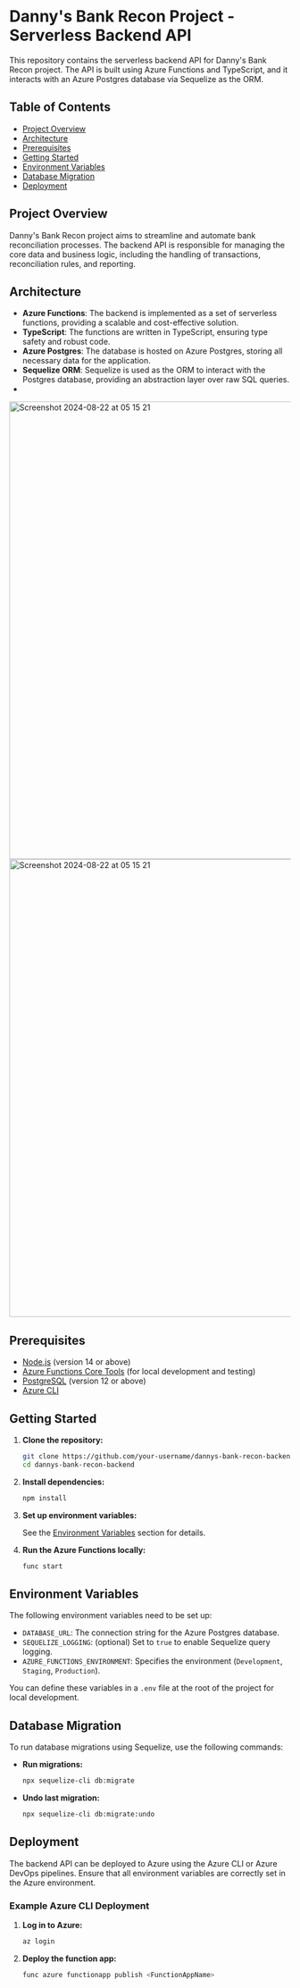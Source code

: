 
# Danny's Bank Recon Project - Serverless Backend API

This repository contains the serverless backend API for Danny's Bank Recon project. The API is built using Azure Functions and TypeScript, and it interacts with an Azure Postgres database via Sequelize as the ORM.

## Table of Contents

- [Project Overview](#project-overview)
- [Architecture](#architecture)
- [Prerequisites](#prerequisites)
- [Getting Started](#getting-started)
- [Environment Variables](#environment-variables)
- [Database Migration](#database-migration)
- [Deployment](#deployment)

## Project Overview

Danny's Bank Recon project aims to streamline and automate bank reconciliation processes. The backend API is responsible for managing the core data and business logic, including the handling of transactions, reconciliation rules, and reporting.

## Architecture

- **Azure Functions**: The backend is implemented as a set of serverless functions, providing a scalable and cost-effective solution.
- **TypeScript**: The functions are written in TypeScript, ensuring type safety and robust code.
- **Azure Postgres**: The database is hosted on Azure Postgres, storing all necessary data for the application.
- **Sequelize ORM**: Sequelize is used as the ORM to interact with the Postgres database, providing an abstraction layer over raw SQL queries.
- 
<img width="820" alt="Screenshot 2024-08-22 at 05 15 21" src="https://github.com/user-attachments/assets/2cc2490d-35be-4f8c-bc21-ae6acdb5324e">

<img width="820" alt="Screenshot 2024-08-22 at 05 15 21" src="https://github.com/user-attachments/assets/4f9ba71e-5fd0-4e3b-9fa2-e2c726680a96">

## Prerequisites

- [Node.js](https://nodejs.org/) (version 14 or above)
- [Azure Functions Core Tools](https://docs.microsoft.com/en-us/azure/azure-functions/functions-run-local) (for local development and testing)
- [PostgreSQL](https://www.postgresql.org/) (version 12 or above)
- [Azure CLI](https://docs.microsoft.com/en-us/cli/azure/install-azure-cli)

## Getting Started

1. **Clone the repository:**

   ```bash
   git clone https://github.com/your-username/dannys-bank-recon-backend.git
   cd dannys-bank-recon-backend
   ```

2. **Install dependencies:**

   ```bash
   npm install
   ```

3. **Set up environment variables:**

   See the [Environment Variables](#environment-variables) section for details.

4. **Run the Azure Functions locally:**

   ```bash
   func start
   ```

## Environment Variables

The following environment variables need to be set up:

- `DATABASE_URL`: The connection string for the Azure Postgres database.
- `SEQUELIZE_LOGGING`: (optional) Set to `true` to enable Sequelize query logging.
- `AZURE_FUNCTIONS_ENVIRONMENT`: Specifies the environment (`Development`, `Staging`, `Production`).

You can define these variables in a `.env` file at the root of the project for local development.

## Database Migration

To run database migrations using Sequelize, use the following commands:

- **Run migrations:**

  ```bash
  npx sequelize-cli db:migrate
  ```

- **Undo last migration:**

  ```bash
  npx sequelize-cli db:migrate:undo
  ```

## Deployment

The backend API can be deployed to Azure using the Azure CLI or Azure DevOps pipelines. Ensure that all environment variables are correctly set in the Azure environment.


### Example Azure CLI Deployment

1. **Log in to Azure:**

   ```bash
   az login
   ```

2. **Deploy the function app:**

   ```bash
   func azure functionapp publish <FunctionAppName>
   ```
